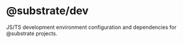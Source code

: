 # @substrate/dev

JS/TS development environment configuration and dependencies for @substrate projects.
